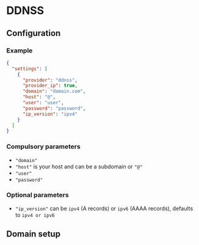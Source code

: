 # DDNSS

## Configuration

### Example

```json
{
  "settings": [
    {
      "provider": "ddnss",
      "provider_ip": true,
      "domain": "domain.com",
      "host": "@",
      "user": "user",
      "password": "password",
      "ip_version": "ipv4"
    }
  ]
}
```

### Compulsory parameters

- `"domain"`
- `"host"` is your host and can be a subdomain or `"@"`
- `"user"`
- `"password"`

### Optional parameters

- `"ip_version"` can be `ipv4` (A records) or `ipv6` (AAAA records), defaults to `ipv4 or ipv6`

## Domain setup
